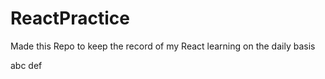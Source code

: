 # ReactPractice
 
Made this Repo to keep the record of my React learning on the daily basis 

abc
def